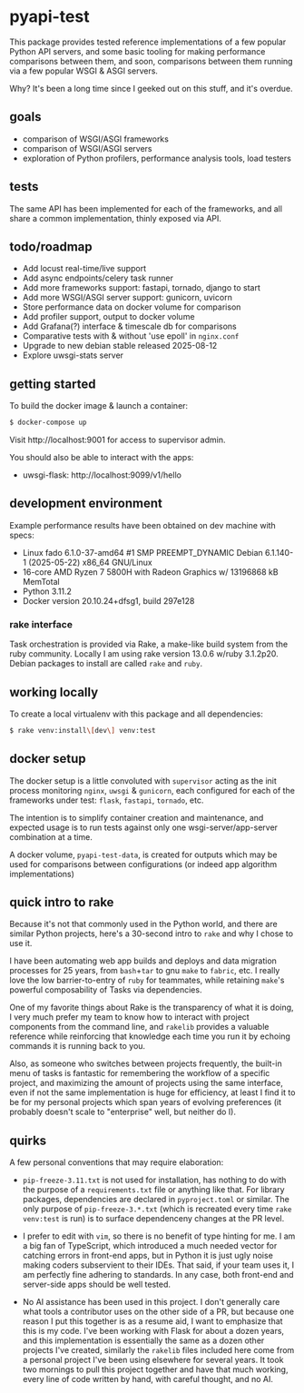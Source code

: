 # pyapi-test

This package provides tested reference implementations of a few popular Python
API servers, and some basic tooling for making performance comparisons between
them, and soon, comparisons between them running via a few popular WSGI & ASGI
servers.

Why? It's been a long time since I geeked out on this stuff, and it's overdue.

## goals

  * comparison of WSGI/ASGI frameworks
  * comparison of WSGI/ASGI servers
  * exploration of Python profilers, performance analysis tools, load testers

## tests

The same API has been implemented for each of the frameworks, and all share a
common implementation, thinly exposed via API.

## todo/roadmap

  * Add locust real-time/live support
  * Add async endpoints/celery task runner
  * Add more frameworks support: fastapi, tornado, django to start
  * Add more WSGI/ASGI server support: gunicorn, uvicorn
  * Store performance data on docker volume for comparison
  * Add profiler support, output to docker volume
  * Add Grafana(?) interface & timescale db for comparisons
  * Comparative tests with & without 'use epoll' in `nginx.conf`
  * Upgrade to new debian stable released 2025-08-12
  * Explore uwsgi-stats server


## getting started

To build the docker image & launch a container:
```sh
$ docker-compose up
```
Visit http://localhost:9001 for access to supervisor admin.

You should also be able to interact with the apps:

  * uwsgi-flask: http://localhost:9099/v1/hello


## development environment

Example performance results have been obtained on dev machine with specs:

  * Linux fado 6.1.0-37-amd64 #1 SMP PREEMPT_DYNAMIC Debian 6.1.140-1 (2025-05-22) x86_64 GNU/Linux
  * 16-core AMD Ryzen 7 5800H with Radeon Graphics w/ 13196868 kB MemTotal
  * Python 3.11.2
  * Docker version 20.10.24+dfsg1, build 297e128

### rake interface

Task orchestration is provided via Rake, a make-like build system from the
ruby community.  Locally I am using rake version 13.0.6 w/ruby 3.1.2p20.
Debian packages to install are called `rake` and `ruby`.


## working locally

To create a local virtualenv with this package and all dependencies:
```sh
$ rake venv:install\[dev\] venv:test
```


## docker setup

The docker setup is a little convoluted with `supervisor` acting as the init
process monitoring `nginx`, `uwsgi` & `gunicorn`, each configured for each of
the frameworks under test: `flask`, `fastapi`, `tornado`, etc.

The intention is to simplify container creation and maintenance, and expected
usage is to run tests against only one wsgi-server/app-server combination at a
time.

A docker volume, `pyapi-test-data`, is created for outputs which may be used
for comparisons between configurations (or indeed app algorithm implementations)


## quick intro to rake

Because it's not that commonly used in the Python world, and there are similar
Python projects, here's a 30-second intro to `rake` and why I chose to use it.

I have been automating web app builds and deploys and data migration processes
for 25 years, from `bash`+`tar` to gnu `make` to `fabric`, etc.  I really
love the low barrier-to-entry of `ruby` for teammates, while retaining
`make`'s powerful composability of Tasks via dependencies.

One of my favorite things about Rake is the transparency of what it is doing,
I very much prefer my team to know how to interact with project components
from the command line, and `rakelib` provides a valuable reference while
reinforcing that knowledge each time you run it by echoing commands it is
running back to you.

Also, as someone who switches between projects frequently, the built-in menu
of tasks is fantastic for remembering the workflow of a specific project, and
maximizing the amount of projects using the same interface, even if not the
same implementation is huge for efficiency, at least I find it to be for my
personal projects which span years of evolving preferences (it probably
doesn't scale to "enterprise" well, but neither do I).


## quirks

A few personal conventions that may require elaboration:

  * `pip-freeze-3.11.txt` is not used for installation, has nothing to do with
    the purpose of a `requirements.txt` file or anything like that.  For
    library packages, dependencies are declared in `pyproject.toml` or similar.
    The only purpose of `pip-freeze-3.*.txt` (which is recreated every time
    `rake venv:test` is run) is to surface dependenceny changes at the PR level.

  * I prefer to edit with `vim`, so there is no benefit of type hinting for me.
    I am a big fan of TypeScript, which introduced a much needed vector for
    catching errors in front-end apps, but in Python it is just ugly noise
    making coders subservient to their IDEs.  That said, if your team uses it,
    I am perfectly fine adhering to standards.  In any case, both front-end
    and server-side apps should be well tested.

  * No AI assistance has been used in this project.  I don't generally care
    what tools a contributor uses on the other side of a PR, but because one
    reason I put this together is as a resume aid, I want to emphasize that
    this is my code.  I've been working with Flask for about a dozen years,
    and this implementation is essentially the same as a dozen other projects
    I've created, similarly the `rakelib` files included here come from a
    personal project I've been using elsewhere for several years.  It took two
    mornings to pull this project together and have that much working, every
    line of code written by hand, with careful thought, and no AI.

